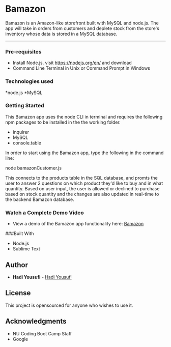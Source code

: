 # Bamazon
Bamazon is an Amazon-like storefront built with MySQL and node.js. The app will take in orders from customers and deplete stock from the store's inventory whose data is stored in a MySQL database.

---

### Pre-requisites

* Install Node.js. visit https://nodejs.org/en/ and download
* Command Line Terminal in Unix or Command Prompt in Windows

### Technologies used

*node.js
*MySQL


### Getting Started

This Bamazon app uses the node CLI in terminal and requires the following npm packages to be installed in the the working folder. 

* inquirer
* MySQL
* console.table

In order to start using the Bamazon app, type the following in the command line:

 node bamazonCustomer.js

This connects to the products table in the SQL database, and promts the user to answer 2 questions on which product they'd like to buy and in what quantity. Based on user input, the user is allowed or declined to purchase based on stock quantity and the changes are also updated in real-time to the backend Bamazon database.

### Watch a Complete Demo Video
* View a demo of the Bamazon app functionality here: [Bamazon](https://youtu.be/RCLDRf9I02o)


###Built With
* Node.js
* Sublime Text


## Author
* **Hadi Yousufi** - [Hadi Yousufi](https://github.com/hadicodes)

## License

This project is opensourced for anyone who wishes to use it.

## Acknowledgments

* NU Coding Boot Camp Staff
* Google























